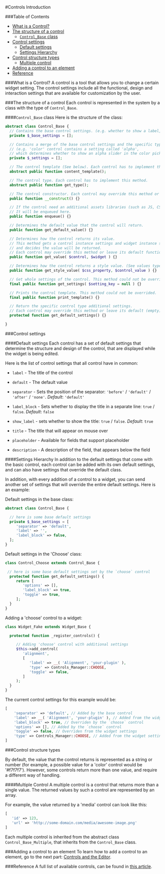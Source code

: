 #Controls Introduction

###Table of Contents
* [What is a Control?](#what-is-a-control)
* [The structure of a control](#the-structure-of-a-control)
  - [`Control_Base` class](#control_base-class)
* [Control settings](#control-settings)
  - [Default settings](#default-settings)
  - [Settings Hierarchy](#settings-hierarchy)
* [Control structure types](#control-structure-types)
  - [Multiple control](#multiple-control)
* [Adding a control to an element](#adding-a-control-to-an-element)
* [Reference](#reference)

###What is a Control?
A control is a tool that allows you to change a certain widget setting. The control settings include all the functional, design and interaction settings that are available for customization by the user.

###The structure of a control
Each control is represented in the system by a class with the type of `Control_Base`.

####`Control_Base` class
Here is the structure of the class:

```php
abstract class Control_Base {
  // Contains the base control settings. (e.g. whether to show a label, the separator type etc.).
  private $_base_settings = [];

  // Contains a merge of the base control settings and the specific type additional settings.
  // (e.g. 'color' control contains a setting called 'alpha',
  // which determines whether to show an alpha slider in the color picker ).
  private $_settings = [];

  // The control template (See below). Each control has to implement this method.
  abstract public function content_template();

  // The control type. Each control has to implement this method.
  abstract public function get_type();

  // The control constructor. Each control may override this method or leave its default functionality.
  public function __construct() {}

  // If the control need an additional assets libraries (such as JS, CSS etc.),
  // It will be enqueued here.
  public function enqueue() {}

  // Determines the default value that the control will return.
  public function get_default_value() {}

  // Determines how the control returns its value.
  // This method gets a control instance settings and widget instance settings
  // and decides the value will be returned.
  // Each control may override this method or leave its default functionality.
  public function get_value( $control, $widget ) {}

  // Determines how the control returns a style value. (See values types below).
  public function get_style_value( $css_property, $control_value ) {}

  // Get whole settings of the control. This method could not be overrided.
  final public function get_settings( $setting_key = null ) {}

  // Prints the control template. This method could not be overrided.
  final public function print_template() {}

  // Return the specific control type additional settings.
  // Each control may override this method or leave its default (empty).
  protected function get_default_settings() {}

}
```

###Control settings

####Default settings
Each control has a set of default settings that determine the structure and design of the control, that are displayed while the widget is being edited.

Here is the list of control settings that all control have in common:

* `label` - The title of the control

* `default` - The default value

* `separator` - Sets the position of the separator: `'before'` / `'default'` / `'after'` / `'none'`. *Default*: `'default'`

* `label_block` - Sets whether to display the title in a separate line: `true` / `false`. *Default*: `false`

* `show_label` - sets whether to show the title: `true` / `false`. *Default*: `true`

* `title` - The title that will appear on mouse over

* `placeholder` - Available for fields that support placeholder

* `description` - A description of the field, that appears below the field

####Settings Hierarchy
In addition to the default settings that come with the basic control, each control can be added with its own default settings, and can also have settings that override the default class.

In addition, with every addition of a control to a widget, you can send another set of settings that will override the entire default settings. Here is an example:

Default settings in the base class:

```php
abstract class Control_Base {

  // here is some base default settings
  private $_base_settings = [
     'separator' => 'default',
     'label' => '',
     'label_block' => false,
  ];
}
```

Default settings in the 'Choose' class:

```php
class Control_Choose extends Control_Base {

 // here is some base default settings set by the `choose` control
  protected function get_default_settings() {
     return [
        'options' => [],
        'label_block' => true,
        'toggle' => true,
     ];
  }
}
```

Adding a 'choose' control to a widget:

```php
class Widget_Fake extends Widget_Base {

  protected function _register_controls() {

     // Adding 'choose' control with additional settings
     $this->add_control(
        'alignment',
        [
           'label' => __( 'Alignment', 'your-plugin' ),
           'type' => Controls_Manager::CHOOSE,
           'toggle' => false,
        ]
     );
  }
}
```

The current control settings for this example would be:

```php
[
    'separator' => 'default', // Added by the base control
    'label' => __( 'Alignment', 'your-plugin' ), // Added from the widget settings
    'label_block' => true, // Overriden by the `choose` control
    'options' => [], // Added by the `choose` control
    'toggle' => false, // Overriden from the widget settings
    'type' => Controls_Manager::CHOOSE, // Added from the widget settings
]
```

###Control structure types

By default, the value that the control returns is represented as a string or number (for example, a possible value for a 'color' control would be '#f7f7f7'). However, some controls return more than one value, and require a different way of handling.

####Multiple Control
A multiple control is a control that returns more than a single value. The returned values by such a control are represented by an array.

For example, the value returned by a 'media' control can look like this:

```php
[
   'id' => 123,
   'url' => 'http://some-domain.com/media/awesome-image.png'
]
```

Each multiple control is inherited from the abstract class `Control_Base_Multiple`, that inherits from the `Control_Base` class.

###Adding a control to an element
To learn how to add a control to an element, go to the next part: [Controls and the Editor](controls-and-the-editor.md).

###Reference
A full list of available controls, can be found in [this article](reference.md).